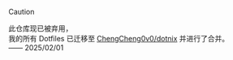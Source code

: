> [!CAUTION]
> 此仓库现已被弃用，  
> 我的所有 Dotfiles 已迁移至 [ChengCheng0v0/dotnix](https://github.com/ChengCheng0v0/dotnix) 并进行了合并。  
> —— 2025/02/01

